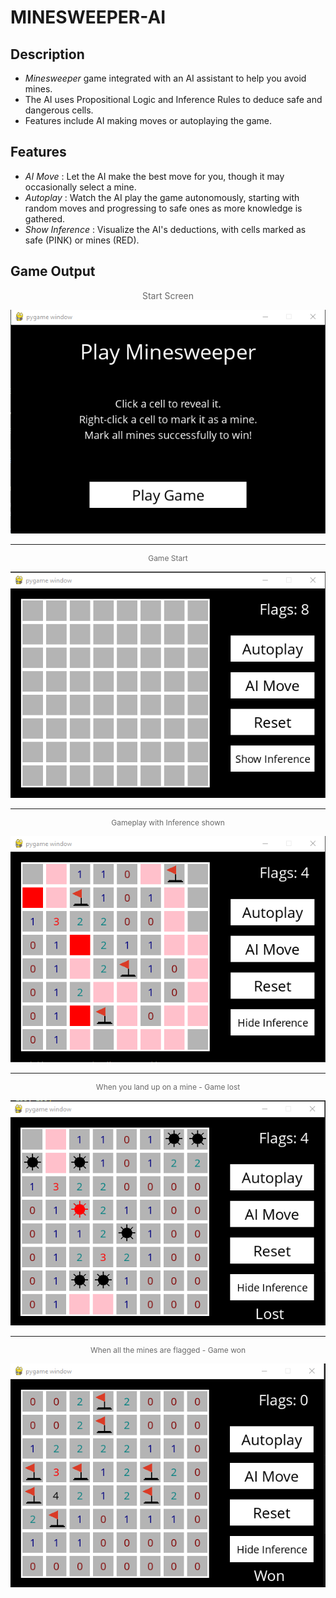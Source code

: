 # MINESWEEPER-AI
## Description
- *Minesweeper* game integrated with an AI assistant to help you avoid mines.
- The AI uses Propositional Logic and Inference Rules to deduce safe and dangerous cells.
- Features include AI making moves or autoplaying the game.
## Features
- *AI Move* : Let the AI make the best move for you, though it may occasionally select a mine.
- *Autoplay* : Watch the AI play the game autonomously, starting with random moves and progressing to safe ones as more knowledge is gathered.
- *Show Inference* : Visualize the AI's deductions, with cells marked as safe (PINK) or mines (RED).
## Game Output
  
<p align="center" style="font-size:12 px;color:dimgray">Start Screen</p>
<p align="center">
    <img src="assets/gui/ms open_page.png" alt="Start Screen"/>
</p>

<hr>

<p align="center" style="font-size:12px;color:dimgray">Game Start</p>
<p align="center">
    <img src="assets/gui/ms game start.png" alt="Game Start"/>
</p>

<hr>

<p align="center" style="font-size:12px;color:dimgray">Gameplay with Inference shown</p>
<p align="center">
    <img src="assets/gui/ms inference.png" alt="Inference Screen"/>
</p>

<hr>

<p align="center" style="font-size:12px;color:dimgray">When you land up on a mine - Game lost</p>
<p align="center">
    <img src="assets/gui/msmine.png" alt="Game lost"/>
</p>

<hr>

<p align="center" style="font-size:12px;color:dimgray">When all the mines are flagged - Game won</p>
<p align="center">
    <img src="assets/gui/ms game end.png" alt="Game end"/>
</p>


